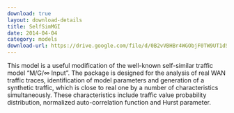 ```yaml
---
download: true
layout: download-details
title: SelfSimMGI
date: 2014-04-04
category: models
download-url: https://drive.google.com/file/d/0B2vVBHBr4WGObjF0TW9UT1dSLWs/edit?usp=sharing
---
```


This model is a useful  modification of the well-known self-similar traffic model “M/G/∞ Input”. The package is designed for the analysis of real WAN  traffic  traces, identification of model parameters and generation of a synthetic  traffic, which is close to real one by a number of characteristics simultaneously. These characteristics include traffic value probability distribution, normalized auto-correlation function and Hurst parameter.
